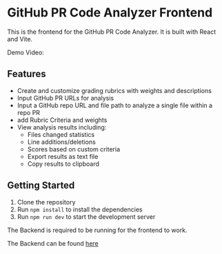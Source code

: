# GitHub PR Code Analyzer Frontend

This is the frontend for the GitHub PR Code Analyzer. It is built with React and Vite.

Demo Video:

## Features

- Create and customize grading rubrics with weights and descriptions
- Input GitHub PR URLs for analysis
- Input a GitHub repo URL and file path to analyze a single file within a repo PR
- add Rubric Criteria and weights
- View analysis results including:
  - Files changed statistics
  - Line additions/deletions
  - Scores based on custom criteria
  - Export results as text file
  - Copy results to clipboard

## Getting Started

1. Clone the repository
2. Run `npm install` to install the dependencies
3. Run `npm run dev` to start the development server

  The Backend is required to be running for the frontend to work.

  The Backend can be found [here](https://github.com/jason-s-dev/ai-grader-backend)
